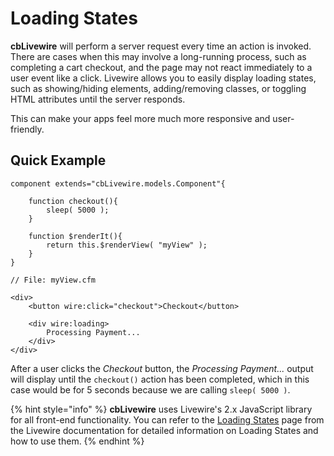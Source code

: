 # Loading States

**cbLivewire** will perform a server request every time an action is invoked. There are cases when this may involve a long-running process, such as completing a cart checkout, and the page may not react immediately to a user event like a click. Livewire allows you to easily display loading states, such as showing/hiding elements, adding/removing classes, or toggling HTML attributes until the server responds.

This can make your apps feel more much more responsive and user-friendly.

## Quick Example

```text
component extends="cbLivewire.models.Component"{

    function checkout(){
        sleep( 5000 );
    }

    function $renderIt(){
        return this.$renderView( "myView" );
    }
}
```

```text
// File: myView.cfm

<div>
    <button wire:click="checkout">Checkout</button>

    <div wire:loading>
        Processing Payment...
    </div>
</div>
```

After a user clicks the _Checkout_ button, the _Processing Payment..._ output will display until the `checkout()` action has been completed, which in this case would be for 5 seconds because we are calling `sleep( 5000 )`.

{% hint style="info" %}
**cbLivewire** uses Livewire's 2.x JavaScript library for all front-end functionality. You can refer to the [Loading States](https://laravel-livewire.com/docs/2.x/loading-states) page from the Livewire documentation for detailed information on Loading States and how to use them.
{% endhint %}

